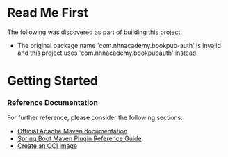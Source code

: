 # Read Me First
The following was discovered as part of building this project:

* The original package name 'com.nhnacademy.bookpub-auth' is invalid and this project uses 'com.nhnacademy.bookpubauth' instead.

# Getting Started

### Reference Documentation
For further reference, please consider the following sections:

* [Official Apache Maven documentation](https://maven.apache.org/guides/index.html)
* [Spring Boot Maven Plugin Reference Guide](https://docs.spring.io/spring-boot/docs/2.7.7/maven-plugin/reference/html/)
* [Create an OCI image](https://docs.spring.io/spring-boot/docs/2.7.7/maven-plugin/reference/html/#build-image)

